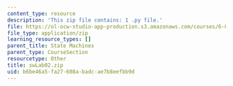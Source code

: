 ```yaml
---
content_type: resource
description: 'This zip file contains: 1 .py file.'
file: https://ol-ocw-studio-app-production.s3.amazonaws.com/courses/6-01sc-introduction-to-electrical-engineering-and-computer-science-i-spring-2011/b6be46a5fa27608abadcae7b8eefbb9d_swLab02.zip
file_type: application/zip
learning_resource_types: []
parent_title: State Machines
parent_type: CourseSection
resourcetype: Other
title: swLab02.zip
uid: b6be46a5-fa27-608a-badc-ae7b8eefbb9d
---
```

